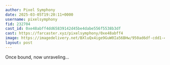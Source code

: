 ```yaml
---
author: Pixel Symphony
date: 2025-03-05T19:20:11+0000
username: pixelsymphony
fid: 232704
cast_id: 0xe48abff4dd65839142d45be4dabe556f5538b3df
cast: https://farcaster.xyz/pixelsymphony/0xe48abff4
image: https://imagedelivery.net/BXluQx4ige9GuW0Ia56BHw/950ad6df-cdd1-4eb0-1c3f-5cb18d6b6400/original
layout: post
---
```


Once bound, now unraveling…

<img src='https://imagedelivery.net/BXluQx4ige9GuW0Ia56BHw/950ad6df-cdd1-4eb0-1c3f-5cb18d6b6400/original' alt='' referrerpolicy='no-referrer'/>

